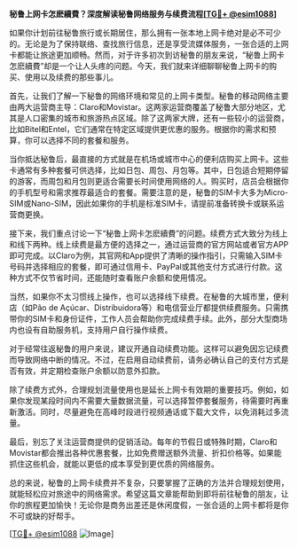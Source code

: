 **秘鲁上网卡怎麽續費？深度解读秘鲁网络服务与续费流程[[TG💪+ @esim1088](https://t.me/s/esim1088)]**

如果你计划前往秘鲁旅行或长期居住，那么拥有一张本地上网卡绝对是必不可少的。无论是为了保持联络、查找旅行信息，还是享受流媒体服务，一张合适的上网卡都能让旅途更加顺畅。然而，对于许多初次到访秘鲁的朋友来说，“秘鲁上网卡怎麽續費”却是一个让人头疼的问题。今天，我们就来详细聊聊秘鲁上网卡的购买、使用以及续费的那些事儿。

首先，让我们了解一下秘鲁的网络环境和常见的上网卡类型。秘鲁的移动网络主要由两大运营商主导：Claro和Movistar。这两家运营商覆盖了秘鲁大部分地区，尤其是人口密集的城市和旅游热点区域。除了这两家大牌，还有一些较小的运营商，比如Bitel和Entel，它们通常在特定区域提供更优惠的服务。根据你的需求和预算，你可以选择不同的套餐和服务。

当你抵达秘鲁后，最直接的方式就是在机场或城市中心的便利店购买上网卡。这些卡通常有多种套餐可供选择，比如日包、周包、月包等。其中，日包适合短期停留的游客，而周包和月包则更适合需要长时间使用网络的人。购买时，店员会根据你的手机型号和需求推荐最适合的套餐。需要注意的是，秘鲁的SIM卡大多为Micro-SIM或Nano-SIM，因此如果你的手机是标准SIM卡，请提前准备转换卡或联系运营商更换。

接下来，我们重点讨论一下“秘鲁上网卡怎麽續費”的问题。续费方式大致分为线上和线下两种。线上续费是最方便的选择之一，通过运营商的官方网站或者官方APP即可完成。以Claro为例，其官网和App提供了清晰的操作指引，只需输入SIM卡号码并选择相应的套餐，即可通过信用卡、PayPal或其他支付方式进行付款。这种方式不仅节省时间，还能随时查看账户余额和使用情况。

当然，如果你不太习惯线上操作，也可以选择线下续费。在秘鲁的大城市里，便利店（如Pão de Açúcar、Distribuidora等）和电信营业厅都提供续费服务。只需携带你的SIM卡和身份证件，工作人员会帮助你完成续费手续。此外，部分大型商场内也设有自助服务机，支持用户自行操作续费。

对于经常往返秘鲁的用户来说，建议开通自动续费功能。这样可以避免因忘记续费而导致网络中断的情况。不过，在启用自动续费前，请务必确认自己的支付方式是否有效，并定期检查账户余额以防意外扣款。

除了续费方式外，合理规划流量使用也是延长上网卡有效期的重要技巧。例如，如果你发现某段时间内不需要大量数据流量，可以选择暂停套餐服务，待需要时再重新激活。同时，尽量避免在高峰时段进行视频通话或下载大文件，以免消耗过多流量。

最后，别忘了关注运营商提供的促销活动。每年的节假日或特殊时期，Claro和Movistar都会推出各种优惠套餐，比如免费赠送额外流量、折扣价格等。如果能抓住这些机会，就能以更低的成本享受到更优质的网络服务。

总的来说，秘鲁的上网卡续费并不复杂，只要掌握了正确的方法并合理规划使用，就能轻松应对旅途中的网络需求。希望这篇文章能帮助到即将前往秘鲁的朋友，让你的旅程更加愉快！无论你是商务出差还是休闲度假，一张合适的上网卡都将是你不可或缺的好帮手。

[[TG💪+ @esim1088](https://t.me/s/esim1088) ![Image](https://i.postimg.cc/4NQfJmqS/Snipaste-2025-05-13-00-14-12.png)]